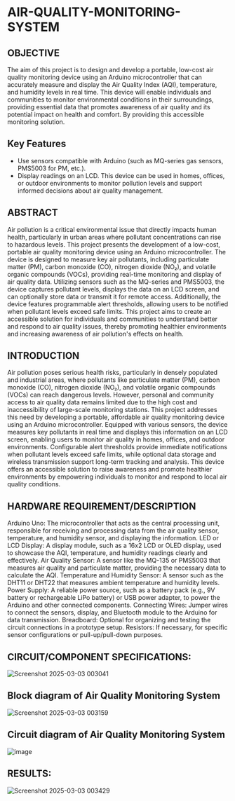 # AIR-QUALITY-MONITORING-SYSTEM


## OBJECTIVE

The aim of this project is to design and develop a portable, low-cost air quality monitoring device using an Arduino microcontroller that can accurately measure and display the Air Quality Index (AQI), temperature, and humidity levels in real time. This device will enable individuals and communities to monitor environmental conditions in their surroundings, providing essential data that promotes awareness of air quality and its potential impact on health and comfort. By providing this accessible monitoring solution.

## Key Features
- Use sensors compatible with Arduino (such as MQ-series gas sensors, PMS5003 for PM, etc.).
- Display readings on an LCD.
This device can be used in homes, offices, or outdoor environments to monitor pollution levels and support informed decisions about air quality management.

## ABSTRACT

Air pollution is a critical environmental issue that directly impacts human health, particularly in urban areas where pollutant concentrations can rise to hazardous levels. This project presents the development of a low-cost, portable air quality monitoring device using an Arduino microcontroller. The device is designed to measure key air pollutants, including particulate matter (PM), carbon monoxide (CO), nitrogen dioxide (NO₂), and volatile organic compounds (VOCs), providing real-time monitoring and display of air quality data. Utilizing sensors such as the MQ-series and PMS5003, the device captures pollutant levels, displays the data on an LCD screen, and can optionally store data or transmit it for remote access. Additionally, the device features programmable alert thresholds, allowing users to be notified when pollutant levels exceed safe limits. This project aims to create an accessible solution for individuals and communities to understand better and respond to air quality issues, thereby promoting healthier environments and increasing awareness of air pollution's effects on health.

## INTRODUCTION

Air pollution poses serious health risks, particularly in densely populated and industrial areas, where pollutants like particulate matter (PM), carbon monoxide (CO), nitrogen dioxide (NO₂), and volatile organic compounds (VOCs) can reach dangerous levels. However, personal and community access to air quality data remains limited due to the high cost and inaccessibility of large-scale monitoring stations. This project addresses this need by developing a portable, affordable air quality monitoring device using an Arduino microcontroller. Equipped with various sensors, the device measures key pollutants in real time and displays this information on an LCD screen, enabling users to monitor air quality in homes, offices, and outdoor environments. Configurable alert thresholds provide immediate notifications when pollutant levels exceed safe limits, while optional data storage and wireless transmission support long-term tracking and analysis. This device offers an accessible solution to raise awareness and promote healthier environments by empowering individuals to monitor and respond to local air quality conditions.

## HARDWARE REQUIREMENT/DESCRIPTION
Arduino Uno: The microcontroller that acts as the central processing unit, responsible for
receiving and processing data from the air quality sensor, temperature, and humidity sensor,
and displaying the information.
LED or LCD Display: A display module, such as a 16x2 LCD or OLED display, used to
showcase the AQI, temperature, and humidity readings clearly and effectively.
Air Quality Sensor: A sensor like the MQ-135 or PMS5003 that measures air quality and
particulate matter, providing the necessary data to calculate the AQI.
Temperature and Humidity Sensor: A sensor such as the DHT11 or DHT22 that measures
ambient temperature and humidity levels.
Power Supply: A reliable power source, such as a battery pack (e.g., 9V battery or
rechargeable LiPo battery) or USB power adapter, to power the Arduino and other connected
components.
Connecting Wires: Jumper wires to connect the sensors, display, and Bluetooth module to
the Arduino for data transmission.
Breadboard: Optional for organizing and testing the circuit connections in a prototype
setup.
Resistors: If necessary, for specific sensor configurations or pull-up/pull-down purposes.

## CIRCUIT/COMPONENT SPECIFICATIONS:

![Screenshot 2025-03-03 003041](https://github.com/user-attachments/assets/ff185605-27d4-4516-9bd9-ec51e353808d)


## Block diagram of Air Quality Monitoring System

![Screenshot 2025-03-03 003159](https://github.com/user-attachments/assets/896e13be-de73-4ad3-8ffc-4aebeb811ddf)

## Circuit diagram of Air Quality Monitoring System

![image](https://github.com/user-attachments/assets/14f11bbc-4d3f-4c10-8513-96f5b9ad6189)

## RESULTS:


![Screenshot 2025-03-03 003429](https://github.com/user-attachments/assets/4f1bd079-ee3d-4f96-a9a0-363c493c86d7)


